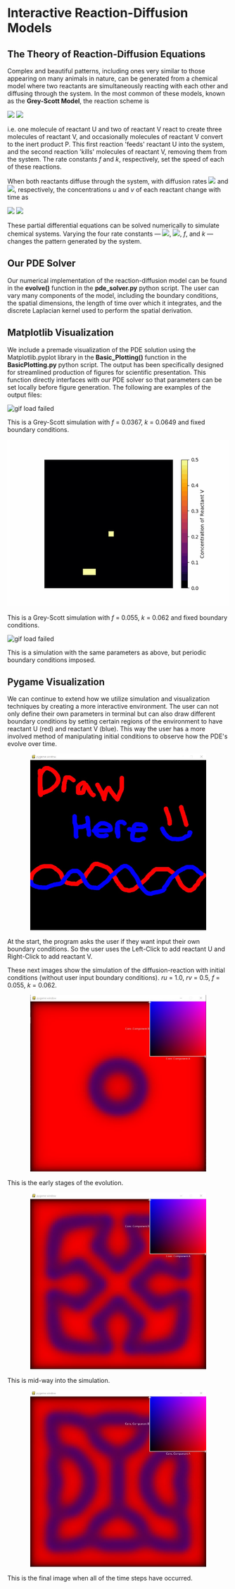 # Interactive Reaction-Diffusion Models

## The Theory of Reaction-Diffusion Equations
Complex and beautiful patterns, including ones very similar to those appearing on many animals in nature, can be generated from a chemical model where two reactants are simultaneously reacting with each other and diffusing through the system. In the most common of these models, known as the <b>Grey-Scott Model</b>, the reaction scheme is 

<img src="https://render.githubusercontent.com/render/math?math=U %2B 2V \rightarrow V">
<img src="https://render.githubusercontent.com/render/math?math=V \rightarrow P,">

i.e. one molecule of reactant U and two of reactant V react to create three molecules of reactant V, and occasionally molecules of reactant V convert to the inert product P. This first reaction 'feeds' reactant U into the system, and the second reaction 'kills' molecules of reactant V, removing them from the system. The rate constants <i>f</i> and <i>k</i>, respectively, set the speed of each of these reactions.

When both reactants diffuse through the system, with diffusion rates <img src="https://render.githubusercontent.com/render/math?math=r_u"> and <img src="https://render.githubusercontent.com/render/math?math=r_v">, respectively, the concentrations <i>u</i> and <i>v</i> of each reactant change with time as

<img src="https://render.githubusercontent.com/render/math?math=\frac{\partial u}{\partial t} = r_u \nabla^2 u - uv^2 %2B f(1-u)">
<img src="https://render.githubusercontent.com/render/math?math=\frac{\partial v}{\partial t} = r_v \nabla^2 v %2B uv^2 - (f%2Bk)v.">

These partial differential equations can be solved numerically to simulate chemical systems. Varying the four rate constants &mdash; <img src="https://render.githubusercontent.com/render/math?math=r_u">, <img src="https://render.githubusercontent.com/render/math?math=r_v">, <i>f</i>, and <i>k</i> &mdash; changes the pattern generated by the system.


## Our PDE Solver
Our numerical implementation of the reaction-diffusion model can be found in the <b>evolve()</b> function in the <b>pde_solver.py</b> python script. The user can vary many components of the model, including the boundary conditions, the spatial dimensions, the length of time over which it integrates, and the discrete Laplacian kernel used to perform the spatial derivation. 

## Matplotlib Visualization
We include a premade visualization of the PDE solution using the Matplotlib.pyplot library in the <b>Basic_Plotting()</b> function in the <b>BasicPlotting.py</b> python script. The output has been specifically designed for streamlined production of figures for scientific presentation. This function directly interfaces with our PDE solver so that parameters can be set locally before figure generation. The following are examples of the output files:

![gif load failed](/groovy/vis/diffusionReactionSimulation_Example.gif "Example Mitosis animation")

This is a Grey-Scott simulation with <i>f</i> = 0.0367, <i>k</i> = 0.0649 and fixed boundary conditions.

![gif load failed](/groovy/vis/diffusionReactionSimulation_Example2.gif "Example Pattern animation")

This is a Grey-Scott simulation with <i>f</i> = 0.055, <i>k</i> = 0.062 and fixed boundary conditions.

![gif load failed](/groovy/vis/diffusionReactionSimulation_Example2_Periodic.gif "Example Pattern animation with PBC")

This is a simulation with the same parameters as above, but periodic boundary conditions imposed.

## Pygame Visualization
We can continue to extend how we utilize simulation and visualization techniques by creating a more interactive environment. The user can not only define their own parameters in terminal but can also draw different boundary conditions by setting certain regions of the environment to have reactant U (red) and reactant V (blue). This way the user has a more involved method of manipulating initial conditions to observe how the PDE's evolve over time.

<p align="center">
  <img src="/groovy/vis/ex_canvas.jpg" width="400" height="400">
</p>
At the start, the program asks the user if they want input their own boundary conditions. So the user uses the Left-Click to add reactant U and Right-Click to add reactant V.

These next images show the simulation of the diffusion-reaction with initial conditions  (without user input boundary conditions). <i>ru</i> = 1.0, <i>rv</i> = 0.5, <i>f</i> = 0.055, <i>k</i> = 0.062.

<p align="center">
  <img src="/groovy/vis/ru_1_rv_005_f_0055_k_0062_beginning.jpg" width="400" height="400">
</p>
This is the early stages of the evolution.

<p align="center">
  <img src="/groovy/vis/ru_1_rv_005_f_0055_k_0062_mid.jpg" width="400" height="400">
</p>
This is mid-way into the simulation.

<p align="center">
  <img src="/groovy/vis/ru_1_rv_005_f_0055_k_0062_final.jpg" width="400" height="400">
</p>
This is the final image when all of the time steps have occurred.

